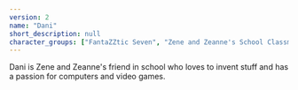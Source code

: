```yaml
---
version: 2
name: "Dani"
short_description: null
character_groups: ["FantaZZtic Seven", "Zene and Zeanne's School Classmates"]
---
```


Dani is Zene and Zeanne's friend in school who loves to invent stuff and has a passion for computers and video games.